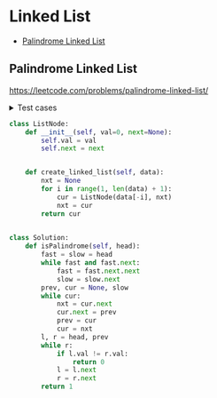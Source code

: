 # Linked List

+ [Palindrome Linked List](#palindrome-linked-list)
##
## Palindrome Linked List

https://leetcode.com/problems/palindrome-linked-list/

<details><summary>Test cases</summary><blockquote>

```python
import unittest
from solution import Solution
from solution import ListNode

class TestPalindromeLinkedList(unittest.TestCase):
    def test_isPalindrome(self):
        head = ListNode.create_linked_list(self, [1, 2, 3])
        expected = 0
        result = Solution.isPalindrome(self, head)
        self.assertEqual(expected, result)


    def test_isPalindrome(self):
        head = ListNode.create_linked_list(self, [1, 2, 1])
        expected = 1
        result = Solution.isPalindrome(self, head)
        self.assertEqual(expected, result)


if __name__ == '__main__':
    unittest.main()
```
</blockuote></details>

```python
class ListNode:
    def __init__(self, val=0, next=None):
        self.val = val
        self.next = next


    def create_linked_list(self, data):
        nxt = None
        for i in range(1, len(data) + 1):
            cur = ListNode(data[-i], nxt)
            nxt = cur
        return cur

    
class Solution:
    def isPalindrome(self, head):
        fast = slow = head
        while fast and fast.next:
            fast = fast.next.next
            slow = slow.next
        prev, cur = None, slow
        while cur:
            nxt = cur.next
            cur.next = prev
            prev = cur
            cur = nxt
        l, r = head, prev
        while r:
            if l.val != r.val:
                return 0
            l = l.next
            r = r.next
        return 1




```
